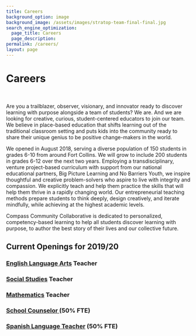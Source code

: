 ```yaml
---
title: Careers
background_option: image
background_image: /assets/images/stratop-team-final-final.jpg
search_engine_optimization:
  page_title: Careers
  page_description:
permalink: /careers/
layout: page
---
```


# Careers

&nbsp;

Are you a trailblazer, observer, visionary, and innovator ready to discover learning with purpose alongside a team of students? We are. And we are looking for creative, curious, student-centered educators to join our team. We believe in place-based education that shifts learning out of the traditional classroom setting and puts kids into the community ready to share their unique genius to be positive change-makers in the world.

We opened in August 2018, serving a diverse population of 150 students in grades 6-10 from around Fort Collins. We will grow to include 200 students in grades 6-12 over the next two years. Employing a transdisciplinary, venture project-based curriculum with support from our national educational partners, Big Picture Learning and No Barriers Youth, we inspire thoughtful and creative problem-solvers who aspire to live with integrity and compassion. We explicitly teach and help them practice the skills that will help them thrive in a rapidly changing world. Our entrepreneurial teaching methods prepare students to think deeply, design creatively, and iterate mindfully, while achieving at the highest academic levels.

Compass Community Collaborative is dedicated to personalized, competency-based learning to help all students discover learning with purpose, to author the best story of their lives and our collective future.

## Current Openings for 2019/20&nbsp;

### [English Language Arts](https://docs.google.com/document/d/1eXhdstKXJMf3IGWDo2d5g42FSW9K4SWhdMN5gPYE1jc/edit)&nbsp;Teacher

### [Social Studies](https://docs.google.com/document/d/17Sfnt9pcYKwfbz8RaXw2uEf0zU8oQRzYYTCZToTIUMo/edit)&nbsp;Teacher

### [Mathematics](https://docs.google.com/document/d/1YksMDnE3lrzVGa9SVdSohxcG2bDQc1D5a6J5uRpu5zI/edit)&nbsp;Teacher

### [School Counselor ](https://docs.google.com/document/d/1sxaPSehQVJ8nNlvnKa2SB-Hqb3dVKCtUbI620h3SEV0/edit)(50% FTE)

### [Spanish Language Teacher](https://docs.google.com/document/d/1bjaGNzaa1eIQt9R-H8_ray-chgaqCVKTrrnUC_KEC3w/edit) (50% FTE)